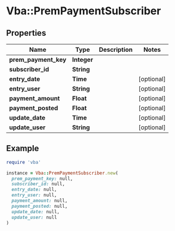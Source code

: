 # Vba::PremPaymentSubscriber

## Properties

| Name | Type | Description | Notes |
| ---- | ---- | ----------- | ----- |
| **prem_payment_key** | **Integer** |  |  |
| **subscriber_id** | **String** |  |  |
| **entry_date** | **Time** |  | [optional] |
| **entry_user** | **String** |  | [optional] |
| **payment_amount** | **Float** |  | [optional] |
| **payment_posted** | **Float** |  | [optional] |
| **update_date** | **Time** |  | [optional] |
| **update_user** | **String** |  | [optional] |

## Example

```ruby
require 'vba'

instance = Vba::PremPaymentSubscriber.new(
  prem_payment_key: null,
  subscriber_id: null,
  entry_date: null,
  entry_user: null,
  payment_amount: null,
  payment_posted: null,
  update_date: null,
  update_user: null
)
```

